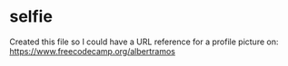 # selfie

Created this file so I could have a URL reference for a profile picture on: https://www.freecodecamp.org/albertramos

